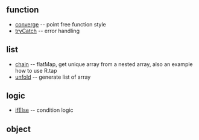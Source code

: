 
## function
* [converge](./function/converge.js) -- point free function style
* [tryCatch](./function/tryCatch.js) -- error handling

## list
* [chain](./list/chain.js) -- flatMap, get unique array from a nested array, also an example how to use R.tap
* [unfold](./list/unfold.js) -- generate list of array

## logic
* [ifElse](./logic/ifElse.js) -- condition logic

## object